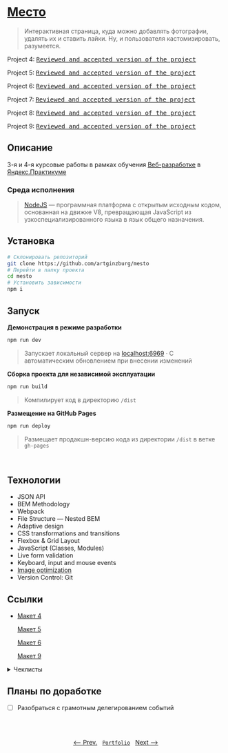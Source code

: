 # [Место](https://artginzburg.github.io/mesto/)

> Интерактивная страница, куда можно добавлять фотографии, удалять их и ставить лайки. Ну, и пользователя кастомизировать, разумеется.

Project 4: <kbd>[Reviewed and accepted version of the project](https://github.com/artginzburg/mesto/tree/project-4_final)</kbd>

Project 5: <kbd>[Reviewed and accepted version of the project](https://github.com/artginzburg/mesto/tree/project-5_final)</kbd>

Project 6: <kbd>[Reviewed and accepted version of the project](https://github.com/artginzburg/mesto/tree/project-6_final)</kbd>

Project 7: <kbd>[Reviewed and accepted version of the project](https://github.com/artginzburg/mesto/tree/project-7_final)</kbd>

Project 8: <kbd>[Reviewed and accepted version of the project](https://github.com/artginzburg/mesto/tree/project-8_final)</kbd>

Project 9: <kbd>[Reviewed and accepted version of the project](https://github.com/artginzburg/mesto/tree/project-9_final)</kbd>

## Описание

3-я и 4-я курсовые работы в рамках обучения [Веб-разработке](https://praktikum.yandex.ru/web/) в [Яндекс.Практикуме](https://praktikum.yandex.ru/)

### Среда исполнения

> [NodeJS](https://nodejs.org) — программная платформа с открытым исходным кодом, основанная на движке V8, превращающая JavaScript из узкоспециализированного языка в язык общего назначения. 

## Установка

```bash
# Склонировать репозиторий
git clone https://github.com/artginzburg/mesto
# Перейти в папку проекта
cd mesto
# Установить зависимости
npm i
```

## Запуск

**Демонстрация в режиме разработки**
```bash
npm run dev
```
> Запускает локальный сервер на [localhost:6969](http://localhost:6969) · С автоматическим обновлением при внесении изменений

**Сборка проекта для независимой эксплуатации**
```bash
npm run build
```
> Компилирует код в директорию `/dist`

**Размещение на GitHub Pages**
```bash
npm run deploy
```
> Размещает продакшн-версию кода из директории `/dist` в ветке `gh-pages`

<br>

## Технологии

- JSON API
- BEM Methodology
- Webpack
- File Structure — Nested BEM
- Adaptive design
- CSS transformations and transitions
- Flexbox & Grid Layout
- JavaScript (Classes, Modules)
- Live form validation
- Keyboard, input and mouse events
- [Image optimization](https://tinypng.com/)
- Version Control: Git

## Ссылки

- [Макет 4](https://www.figma.com/file/2cn9N9jSkmxD84oJik7xL7/JavaScript.-Sprint-4)

  [Макет 5](https://www.figma.com/file/bjyvbKKJN2naO0ucURl2Z0/JavaScript.-Sprint-5)

  [Макет 6](https://www.figma.com/file/kRVLKwYG3d1HGLvh7JFWRT/JavaScript.-Sprint-6)

  [Макет 9](https://www.figma.com/file/PSdQFRHoxXJFs2FH8IXViF/JavaScript-9-sprint)

<details>
  <summary>Чеклисты</summary>

  - [Чеклист 4](https://code.s3.yandex.net/web-developer/checklists/new-program/checklist-4/index.html)

    [Чеклист 5](https://code.s3.yandex.net/web-developer/checklists/new-program/checklist-5/index.html)

    [Чеклист 6](https://code.s3.yandex.net/web-developer/checklists/new-program/checklist-6/index.html)
    
    [Чеклист 7](https://code.s3.yandex.net/web-developer/checklists/new-program/checklist-7/index.html)

    [Чеклист 8](https://code.s3.yandex.net/web-developer/checklists/new-program/checklist-8/index.html)

    [Чеклист 9](https://code.s3.yandex.net/web-developer/checklists/new-program/checklist-9/index.html)

</details>

## Планы по доработке

- [ ] Разобраться с грамотным делегированием событий

<br>
<br>

<p align="center">
  <a href="https://github.com/artginzburg/russian-travel"><-- Prev.</a>
  &nbsp;
  <code><a href="https://github.com/artginzburg/yandex.praktikum-portfolio">Portfolio</a></code>
  &nbsp;
  <a href="https://github.com/artginzburg/mesto-react">Next --></a>
</p>